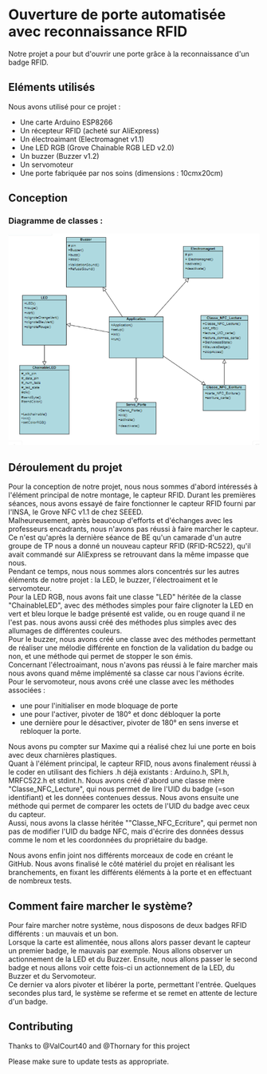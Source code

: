 # Ouverture de porte automatisée avec reconnaissance RFID

Notre projet a pour but d'ouvrir une porte grâce à la reconnaissance d'un badge RFID. 

## Eléments utilisés

Nous avons utilisé pour ce projet :
- Une carte Arduino ESP8266
- Un récepteur RFID (acheté sur AliExpress)
- Un électroaimant (Electromagnet v1.1)
- Une LED RGB (Grove Chainable RGB LED v2.0)
- Un buzzer (Buzzer v1.2)
- Un servomoteur
- Une porte fabriquée par nos soins (dimensions : 10cmx20cm)

## Conception

### Diagramme de classes :

![diagramme de classe](Diagramme_Classes_Final.png)

## Déroulement du projet

Pour la conception de notre projet, nous nous sommes d'abord intéressés à l'élément principal de notre montage, le capteur RFID. Durant les premières séances, nous avons essayé de faire fonctionner le capteur RFID fourni par l'INSA, le Grove NFC v1.1 de chez SEEED.  
Malheureusement, après beaucoup d'efforts et d'échanges avec les professeurs encadrants, nous n'avons pas réussi à faire marcher le capteur. Ce n'est qu'après la dernière séance de BE qu'un camarade d'un autre groupe de TP nous a donné un nouveau capteur RFID (RFID-RC522), qu'il avait commandé sur AliExpress se retrouvant dans la même impasse que nous.  
Pendant ce temps, nous nous sommes alors concentrés sur les autres éléments de notre projet : la LED, le buzzer, l'électroaiment et le servomoteur.   
Pour la LED RGB, nous avons fait une classe "LED" héritée de la classe "ChainableLED", avec des méthodes simples pour faire clignoter la LED en vert et bleu lorque le badge présenté est valide, ou en rouge quand il ne l'est pas. nous avons aussi créé des méthodes plus simples avec des allumages de différentes couleurs.  
Pour le buzzer, nous avons créé une classe avec des méthodes permettant de réaliser une mélodie différente en fonction de la validation du badge ou non, et une méthode qui permet de stopper le son émis.  
Concernant l'électroaimant, nous n'avons pas réussi à le faire marcher mais nous avons quand même implémenté sa classe car nous l'avions écrite.
Pour le servomoteur, nous avons créé une classe avec les méthodes associées : 
- une pour l'initialiser en mode bloquage de porte
- une pour l'activer, pivoter de 180° et donc débloquer la porte
- une dernière pour le désactiver, pivoter de 180° en sens inverse et rebloquer la porte.    

Nous avons pu compter sur Maxime qui a réalisé chez lui une porte en bois avec deux charnières plastiques.  
Quant à l'élément principal, le capteur RFID, nous avons finalement réussi à le coder en utilisant des fichiers .h déjà existants : Arduino.h, SPI.h, MRFC522.h et stdint.h. Nous avons créé d'abord une classe mère "Classe_NFC_Lecture", qui nous permet de lire l'UID du badge (=son identifiant) et les données contenues dessus. Nous avons ensuite une méthode qui permet de comparer les octets de l'UID du badge avec ceux du capteur.   
Aussi, nous avons la classe héritée ""Classe_NFC_Ecriture", qui permet non pas de modifier l'UID du badge NFC, mais d'écrire des données dessus comme le nom et les coordonnées du propriétaire du badge.

Nous avons enfin joint nos différents morceaux de code en créant le GitHub. Nous avons finalisé le côté matériel du projet en réalisant les branchements, en fixant les différents éléments à la porte et en effectuant de nombreux tests.

## Comment faire marcher le système?

Pour faire marcher notre système, nous disposons de deux badges RFID différents : un mauvais et un bon.  
Lorsque la carte est alimentée, nous allons alors passer devant le capteur un premier badge, le mauvais par exemple. Nous allons observer un actionnement de la LED et du Buzzer. Ensuite, nous allons passer le second badge et nous allons voir cette fois-ci un actionnement de la LED, du Buzzer et du Servomoteur.  
Ce dernier va alors pivoter et libérer la porte, permettant l'entrée. Quelques secondes plus tard, le système se referme et se remet en attente de lecture d'un badge.

## Contributing

Thanks to @ValCourt40 and @Thornary for this project

Please make sure to update tests as appropriate.
